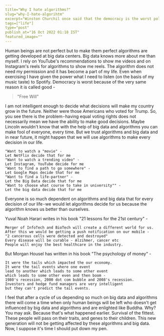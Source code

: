 ```yaml
---
title="Why I hate algorithms?"
slug="why-I-hate-algorihtm"
excerpt="Winston Churchil once said that the democracy is the worst political system"
tags=["life"]
type="post"
publish_at="16 Oct 2022 01:18 IST"
featured_image=""
---
```



Human beings are not perfect but to make them perfect algorithms are getting developed at big data centers. Big data knows more about me than myself. 
I rely on YouTube's recommendations to show me videos and on Instagram's reels for algorithms to show me reels. The algorithm does not need my permission and it has become a part of my life. Even when exercising I have given the power what I need to listen (on the basis of my music taste) to Spotify.
Democracy is worst because of the very same reason it is called good -

> "Free Will"

I am not intelligent enough to decide what decisions will make my country grow in the future. Neither were those Americans who voted for Trump. So, you see there is the problem - having equal voting rights does not necessarily mean we have the ability to make good decisions. Maybe Lincoln wouldn't know that with the help of big data and algorithms you can make fool of everyone, every time.
But we trust algorithms and big data and in near future, it might happen that we will use algorithms to make every decision in our life.

```
"Want to watch a "movie" - 
Let NetFlix decide that for me
"Want to watch a trending video" - 
Let Instagram, YouTube decide for me
"Want to find a path to go somewhere" - 
Let Google Maps decide that for me
"Want to find a life-partner" - 
Let the Big Data decide that for me
"Want to choose what course to take in university"" -  
Let the big data decide that for me
```

Everyone is so much dependent on algorithms and big data that for every decision of our life - we would let algorithms decide for us because the algorithm knows us better than ourselves.

Yuval Noah Harari writes in his book "21 lessons for the 21st century" -

```
Merger of InfoTech and BioTech will create a different world for us. 
After this we would be getting a push notification on our mobile - 
"2 cancerous cells were detected and destroyed"
Every disease will be curable - Alzihmer, cancer etc
People will enjoy the best healthcare in the industry.
```

But Morgan Housel has written in his book "The psychology of money" -

```
It were the tails which impacted the our economy. 
It were the tail events where one event 
lead to another which leads to some other event 
which leads to some other even and then boom - 
1980's recession, 2000 dot com bubble and 2008's recession. 
Investors and hedge fund managers are very intelligent 
but they can't predict the tail events.
```

I feel that after a cycle of us depending so much on big data and algorithms there will come a time when only human beings will be left who doesn't get influenced by big data and algorithms and are enlighted like Buddha. Why? You may ask. Because that's what happened earlier. Survival of the fittest. These people will pass on their traits, and genes to their children. This new generation will not be getting affected by these algorithms and big data.
Now, I suppose it's time I should put down my pen.